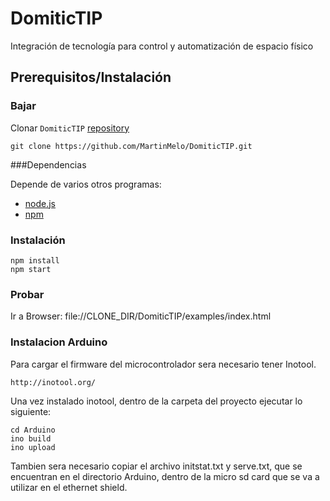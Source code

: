 DomiticTIP
==========

Integración de tecnología para control y automatización de espacio físico


## Prerequisitos/Instalación

### Bajar
Clonar `DomiticTIP` [repository](https://github.com/MartinMelo/DomiticTIP.git)
```
git clone https://github.com/MartinMelo/DomiticTIP.git
```

###Dependencias

Depende de varios otros programas:
- [node.js](http://www.nodejs.org/)
- [npm](https://www.npmjs.org/)


### Instalación

```
npm install
npm start
```

### Probar

Ir a Browser:
file://CLONE_DIR/DomiticTIP/examples/index.html


### Instalacion Arduino

Para cargar el firmware del microcontrolador sera necesario tener Inotool.
```
http://inotool.org/
```
Una vez instalado inotool, dentro de la carpeta del proyecto ejecutar lo siguiente:

```
cd Arduino
ino build 
ino upload
```
Tambien sera necesario copiar el archivo initstat.txt y serve.txt, que se encuentran en el directorio Arduino, dentro de la micro sd card que se va a utilizar en el ethernet shield.